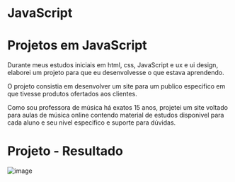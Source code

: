 # JavaScript
<h1>Projetos em JavaScript</h1>
<p>Durante meus estudos iniciais em html, css, JavaScript e ux e ui design, elaborei um projeto para que eu desenvolvesse o que estava aprendendo. </p>
<p>O projeto consistia em desenvolver um site para um publico especifico em que tivesse produtos ofertados aos clientes.</p>
<p>Como sou professora de música há exatos 15 anos, projetei um site voltado para aulas de música online contendo material de estudos disponivel para cada aluno e seu nivel especifico e suporte para dúvidas.</p>

<h1> Projeto - Resultado</h1>

![image](https://github.com/user-attachments/assets/23778813-61bc-49a6-ae5b-2aeaf65c02ff)

